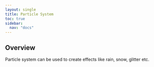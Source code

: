 ```yaml
---
layout: single
title: Particle System
toc: true
sidebar:
  nav: "docs"
---
```


## Overview
Particle system can be used to create effects like rain, snow, glitter etc.